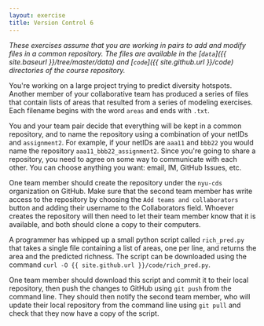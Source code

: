 ```yaml
---
layout: exercise
title: Version Control 6
---
```


*These exercises assume that you are working in pairs to add and
 modify files in a common repository. The files are available in the
 [`data`]({{ site.baseurl }}/tree/master/data) and
 [`code`]({{ site.github.url }}/code) directories of
 the course repository.*

You're working on a large project trying to predict diversity hotspots. Another
member of your collaborative team has produced a series of files that contain
lists of areas that resulted from a series of modeling exercises. Each filename
begins with the word `areas` and ends with `.txt`. 

You and your team pair decide that everything will be kept in a common repository, and to 
name the repository using a combination of your netIDs and `assignment2`. For example,
if your netIDs are `aaa11` and `bbb22` you would name the repository `aaa11_bbb22_assignment2`.
Since you're going to share a repository, you need to agree on some way to communicate
with each other. You can choose anything you want: email, IM, GitHub Issues, etc.

One team member should create the repository under the `nyu-cds` organization on GitHub. 
Make sure that the second team member has write access to the repository by choosing 
the `Add teams and collaborators` button and adding their username to the Collaborators field. 
Whoever creates the repository will then need to let their team member know that it is 
available, and both should 
clone a copy to their computers.

A programmer has whipped up a small python script called `rich_pred.py` that
takes a single file containing a list of areas, one per line, and returns the
area and the predicted richness. The script can be downloaded using the
command `curl -O {{ site.github.url }}/code/rich_pred.py`. 

One team member should download this script and commit it to their local repository, then push the
changes to GitHub using `git push` from the command line. They should then notify the second team member,
who will update their local repository from the command line using `git pull` and
check that they now have a copy of the script.
